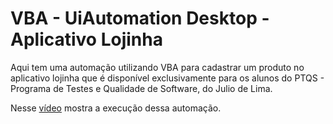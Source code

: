 # VBA - UiAutomation Desktop - Aplicativo Lojinha

Aqui tem uma automação utilizando VBA para cadastrar um produto no aplicativo lojinha que é disponível exclusivamente para os alunos do PTQS - Programa de Testes e Qualidade de Software, do Julio de Lima.

Nesse [vídeo](https://youtu.be/PlPtE5N1n_A) mostra a execução dessa automação.
